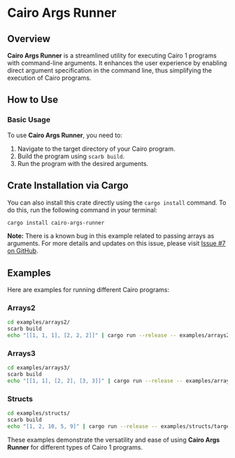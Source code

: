 # Cairo Args Runner

## Overview

**Cairo Args Runner** is a streamlined utility for executing Cairo 1 programs with command-line arguments.
It enhances the user experience by enabling direct argument specification in the command line,
thus simplifying the execution of Cairo programs.

## How to Use

### Basic Usage

To use **Cairo Args Runner**, you need to:

1. Navigate to the target directory of your Cairo program.
2. Build the program using `scarb build`.
3. Run the program with the desired arguments.

## Crate Installation via Cargo

You can also install this crate directly using the `cargo install` command.
To do this, run the following command in your terminal:

```bash
cargo install cairo-args-runner
```

**Note:** There is a known bug in this example related to passing arrays as arguments.
For more details and updates on this issue, please visit
[Issue #7 on GitHub](https://github.com/neotheprogramist/cairo-args-runner/issues/7).

## Examples

Here are examples for running different Cairo programs:

### Arrays2

```bash
cd examples/arrays2/
scarb build
echo "[[1, 1, 1], [2, 2, 2]]" | cargo run --release -- examples/arrays2/target/dev/arrays2.sierra.json
```

### Arrays3

```bash
cd examples/arrays3/
scarb build
echo "[[1, 1], [2, 2], [3, 3]]" | cargo run --release -- examples/arrays3/target/dev/arrays3.sierra.json
```

### Structs

```bash
cd examples/structs/
scarb build
echo "[1, 2, 10, 5, 9]" | cargo run --release -- examples/structs/target/dev/structs.sierra.json
```

These examples demonstrate the versatility and ease of using **Cairo Args Runner** for different types of Cairo 1 programs.
